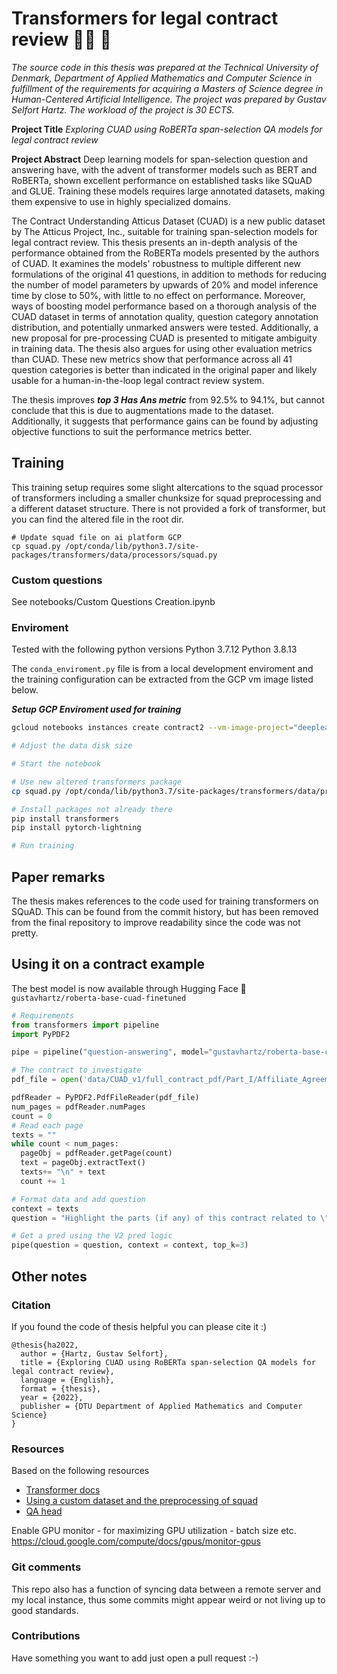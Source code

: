 # Transformers for legal contract review 👩‍⚖️ 📑
*The source code in this thesis was prepared at the Technical University of Denmark, Department of Applied Mathematics and Computer Science in fulfillment of the requirements for acquiring a Masters of Science degree in Human-Centered Artificial Intelligence. The project was prepared by Gustav Selfort Hartz. The workload of the project is 30 ECTS.*

**Project Title**
*Exploring CUAD using RoBERTa span-selection QA models for legal contract review*

**Project Abstract**
Deep learning models for span-selection question and answering have, with the advent of transformer models such as BERT and RoBERTa, shown excellent performance on established tasks like SQuAD and GLUE. Training these models requires large annotated datasets, making them expensive to use in highly specialized domains.

The Contract Understanding Atticus Dataset (CUAD) is a new public dataset by The Atticus Project, Inc., suitable for training span-selection models for legal contract review. This thesis presents an in-depth analysis of the performance obtained from the RoBERTa models presented by the authors of CUAD. It examines the models' robustness to multiple different new formulations of the original $41$ questions, in addition to methods for reducing the number of model parameters by upwards of 20\% and model inference time by close to 50\%, with little to no effect on performance. Moreover, ways of boosting model performance based on a thorough analysis of the CUAD dataset in terms of annotation quality, question category annotation distribution, and potentially unmarked answers were tested. Additionally, a new proposal for pre-processing CUAD is presented to mitigate ambiguity in training data. The thesis also argues for using other evaluation metrics than CUAD. These new metrics show that performance across all $41$ question categories is better than indicated in the original paper and likely usable for a human-in-the-loop legal contract review system.

The thesis improves ***top 3 Has Ans metric*** from 92.5% to 94.1%, but cannot conclude that this is due to augmentations made to the dataset. Additionally, it suggests that performance gains can be found by adjusting objective functions to suit the performance metrics better.

## Training

This training setup requires some slight altercations to the squad processor of transformers including a smaller chunksize for squad preprocessing and a different dataset structure. There is not provided a fork of transformer, but you can find the altered file in the root dir.
```
# Update squad file on ai platform GCP
cp squad.py /opt/conda/lib/python3.7/site-packages/transformers/data/processors/squad.py
```


### Custom questions 

See notebooks/Custom Questions Creation.ipynb

### Enviroment

Tested with the following python versions
Python 3.7.12
Python 3.8.13

The `conda_enviroment.py` file is from a local development enviroment and the training configuration can be extracted from the GCP vm image listed below.


***Setup GCP Enviroment used for training***
```bash
gcloud notebooks instances create contract2 --vm-image-project="deeplearning-platform-release"     --vm-image-name=pytorch-1-11-cu113-notebooks-v20220316-debian-10 --machine-type=n1-highmem-8 --location=europe-west4-a

# Adjust the data disk size

# Start the notebook 

# Use new altered transformers package
cp squad.py /opt/conda/lib/python3.7/site-packages/transformers/data/processors/squad.py

# Install packages not already there
pip install transformers
pip install pytorch-lightning

# Run training

```


## Paper remarks 

The thesis makes references to the code used for training transformers on SQuAD. This can be found from the commit history, but has been removed from the final repository to improve readability since the code was not pretty.

## Using it on a contract example

The best model is now available through Hugging Face 🤗 `gustavhartz/roberta-base-cuad-finetuned`

```python
# Requirements
from transformers import pipeline
import PyPDF2

pipe = pipeline("question-answering", model="gustavhartz/roberta-base-cuad-finetuned", device=0)

# The contract to investigate 
pdf_file = open('data/CUAD_v1/full_contract_pdf/Part_I/Affiliate_Agreements/LinkPlusCorp_20050802_8-K_EX-10_3240252_EX-10_Affiliate Agreement.pdf', 'rb')

pdfReader = PyPDF2.PdfFileReader(pdf_file)
num_pages = pdfReader.numPages
count = 0
# Read each page
texts = ""
while count < num_pages:
  pageObj = pdfReader.getPage(count)
  text = pageObj.extractText()
  texts+= "\n" + text
  count += 1

# Format data and add question
context = texts
question = "Highlight the parts (if any) of this contract related to \"Document Name\" that should be reviewed by a lawyer. Details: The name of the contract"

# Get a pred using the V2 pred logic
pipe(question = question, context = context, top_k=3)

```
## Other notes

### Citation

If you found the code of thesis helpful you can please cite it :)

```
@thesis{ha2022,
  author = {Hartz, Gustav Selfort},
  title = {Exploring CUAD using RoBERTa span-selection QA models for legal contract review},
  language = {English},
  format = {thesis},
  year = {2022},
  publisher = {DTU Department of Applied Mathematics and Computer Science}
} 
```

### Resources
Based on the following resources

- [Transformer docs](https://huggingface.co/docs/transformers/v4.16.2/en/model_doc/bert#transformers.BertModel)
- [Using a custom dataset and the preprocessing of squad](https://huggingface.co/transformers/v3.2.0/custom_datasets.html)
- [QA head](https://github.com/huggingface/transformers/blob/v4.16.2/src/transformers/models/bert/modeling_bert.py#L1792)

Enable GPU monitor - for maximizing GPU utilization - batch size etc.
https://cloud.google.com/compute/docs/gpus/monitor-gpus

### Git comments
This repo also has a function of syncing data between a remote server and my local instance, thus some commits might appear weird or not living up to good standards.

### Contributions
Have something you want to add just open a pull request :-)
